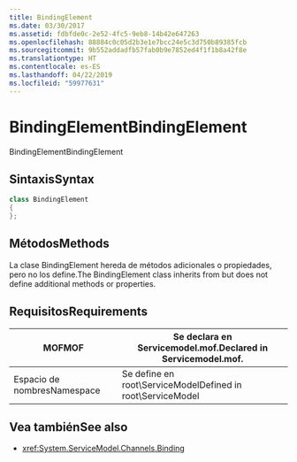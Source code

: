 ```yaml
---
title: BindingElement
ms.date: 03/30/2017
ms.assetid: fdbfde0c-2e52-4fc5-9eb8-14b42e647263
ms.openlocfilehash: 88884c0c05d2b3e1e7bcc24e5c3d750b89385fcb
ms.sourcegitcommit: 9b552addadfb57fab0b9e7852ed4f1f1b8a42f8e
ms.translationtype: HT
ms.contentlocale: es-ES
ms.lasthandoff: 04/22/2019
ms.locfileid: "59977631"
---
```

# <a name="bindingelement"></a><span data-ttu-id="33093-102">BindingElement</span><span class="sxs-lookup"><span data-stu-id="33093-102">BindingElement</span></span>
<span data-ttu-id="33093-103">BindingElement</span><span class="sxs-lookup"><span data-stu-id="33093-103">BindingElement</span></span>  
  
## <a name="syntax"></a><span data-ttu-id="33093-104">Sintaxis</span><span class="sxs-lookup"><span data-stu-id="33093-104">Syntax</span></span>  
  
```csharp  
class BindingElement  
{  
};  
```  
  
## <a name="methods"></a><span data-ttu-id="33093-105">Métodos</span><span class="sxs-lookup"><span data-stu-id="33093-105">Methods</span></span>  
 <span data-ttu-id="33093-106">La clase BindingElement hereda de métodos adicionales o propiedades, pero no los define.</span><span class="sxs-lookup"><span data-stu-id="33093-106">The BindingElement class inherits from but does not define additional methods or properties.</span></span>  
  
## <a name="requirements"></a><span data-ttu-id="33093-107">Requisitos</span><span class="sxs-lookup"><span data-stu-id="33093-107">Requirements</span></span>  
  
|<span data-ttu-id="33093-108">MOF</span><span class="sxs-lookup"><span data-stu-id="33093-108">MOF</span></span>|<span data-ttu-id="33093-109">Se declara en Servicemodel.mof.</span><span class="sxs-lookup"><span data-stu-id="33093-109">Declared in Servicemodel.mof.</span></span>|  
|---------|-----------------------------------|  
|<span data-ttu-id="33093-110">Espacio de nombres</span><span class="sxs-lookup"><span data-stu-id="33093-110">Namespace</span></span>|<span data-ttu-id="33093-111">Se define en root\ServiceModel</span><span class="sxs-lookup"><span data-stu-id="33093-111">Defined in root\ServiceModel</span></span>|  
  
## <a name="see-also"></a><span data-ttu-id="33093-112">Vea también</span><span class="sxs-lookup"><span data-stu-id="33093-112">See also</span></span>

- <xref:System.ServiceModel.Channels.Binding>
